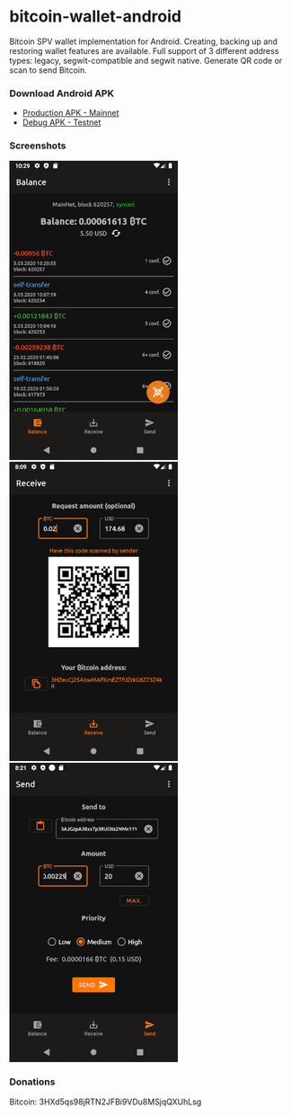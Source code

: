 # bitcoin-wallet-android

Bitcoin SPV wallet implementation for Android. Creating, backing up and restoring wallet features are available. Full support of 3 different address types: legacy, segwit-compatible and segwit native. Generate QR code or scan to send Bitcoin.

### Download Android APK

* [Production APK - Mainnet](https://github.com/ilyapr/bitcoin-wallet-android/raw/master/apk/release/app-release.apk)
* [Debug APK - Testnet](https://github.com/ilyapr/bitcoin-wallet-android/raw/master/apk/debug/app-debug.apk)

### Screenshots

![main screen](https://github.com/ilyapr/bitcoin-wallet-android/blob/master/screenshots/1.png) ![receive](https://github.com/ilyapr/bitcoin-wallet-android/blob/master/screenshots/2.png) ![send](https://github.com/ilyapr/bitcoin-wallet-android/blob/master/screenshots/3.png)

### Donations

Bitcoin: 3HXd5qs98jRTN2JFBi9VDu8MSjqQXUhLsg
